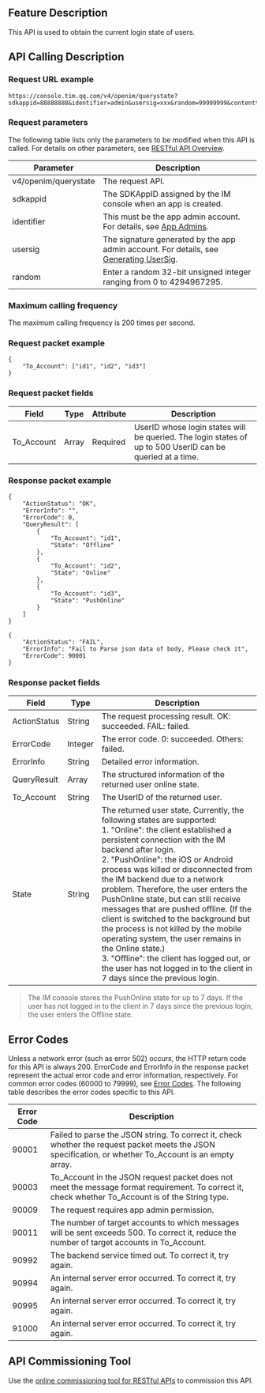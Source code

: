 ## Feature Description
This API is used to obtain the current login state of users.

## API Calling Description
### Request URL example
```
https://console.tim.qq.com/v4/openim/querystate?sdkappid=88888888&identifier=admin&usersig=xxx&random=99999999&contenttype=json
```
### Request parameters

The following table lists only the parameters to be modified when this API is called. For details on other parameters, see [RESTful API Overview](https://intl.cloud.tencent.com/document/product/1047/34620).

| Parameter | Description |
| ------------------ | ------------------------------------ |
| v4/openim/querystate | The request API. |
| sdkappid | The SDKAppID assigned by the IM console when an app is created. |
| identifier | This must be the app admin account. For details, see [App Admins](https://intl.cloud.tencent.com/document/product/1047/33517#app-.E7.AE.A1.E7.90.86.E5.91.98). |
| usersig | The signature generated by the app admin account. For details, see [Generating UserSig](https://intl.cloud.tencent.com/document/product/1047/34385). |
| random | Enter a random 32-bit unsigned integer ranging from 0 to 4294967295. |

### Maximum calling frequency

The maximum calling frequency is 200 times per second.

### Request packet example
```
{
    "To_Account": ["id1", "id2", "id3"]
}

```

### Request packet fields

| Field | Type | Attribute | Description |
|---------|---------|---------|---------|
| To_Account | Array | Required | UserID whose login states will be queried. The login states of up to 500 UserID can be queried at a time. |

### Response packet example

```
{
    "ActionStatus": "OK",
    "ErrorInfo": "",
    "ErrorCode": 0,
    "QueryResult": [
        {
            "To_Account": "id1",
            "State": "Offline"
        },
        {
            "To_Account": "id2",
            "State": "Online"
        },
        {
            "To_Account": "id3",
            "State": "PushOnline"
        }
    ]
}

```
```
{
    "ActionStatus": "FAIL",
    "ErrorInfo": "Fail to Parse json data of body, Please check it",
    "ErrorCode": 90001
}
```

### Response packet fields

| Field | Type | Description |
|---------|---------|---------|
| ActionStatus | String | The request processing result. OK: succeeded. FAIL: failed. |
| ErrorCode | Integer | The error code. 0: succeeded. Others: failed. |
| ErrorInfo | String | Detailed error information. |
| QueryResult | Array | The structured information of the returned user online state. |
| To_Account | String | The UserID of the returned user. |
| State | String | The returned user state. Currently, the following states are supported: <br>1. "Online": the client established a persistent connection with the IM backend after login. <br>2. "PushOnline": the iOS or Android process was killed or disconnected from the IM backend due to a network problem. Therefore, the user enters the PushOnline state, but can still receive messages that are pushed offline. (If the client is switched to the background but the process is not killed by the mobile operating system, the user remains in the Online state.) <br>3. "Offline": the client has logged out, or the user has not logged in to the client in 7 days since the previous login. |

> The IM console stores the PushOnline state for up to 7 days. If the user has not logged in to the client in 7 days since the previous login, the user enters the Offline state.

## Error Codes
Unless a network error (such as error 502) occurs, the HTTP return code for this API is always 200. ErrorCode and ErrorInfo in the response packet represent the actual error code and error information, respectively.
For common error codes (60000 to 79999), see [Error Codes](https://intl.cloud.tencent.com/document/product/1047/34348).
The following table describes the error codes specific to this API.

| Error Code | Description |
|---------|---------|
| 90001 | Failed to parse the JSON string. To correct it, check whether the request packet meets the JSON specification, or whether To_Account is an empty array. |
| 90003 | To_Account in the JSON request packet does not meet the message format requirement. To correct it, check whether To_Account is of the String type. |
| 90009 | The request requires app admin permission. |
| 90011 | The number of target accounts to which messages will be sent exceeds 500. To correct it, reduce the number of target accounts in To_Account. |
| 90992 | The backend service timed out. To correct it, try again. |
| 90994 | An internal server error occurred. To correct it, try again. |
| 90995 | An internal server error occurred. To correct it, try again. |
| 91000 | An internal server error occurred. To correct it, try again. |

## API Commissioning Tool
Use the [online commissioning tool for RESTful APIs](https://avc.qcloud.com/im/APITester/APITester.html#v4/openim/querystate) to commission this API.
